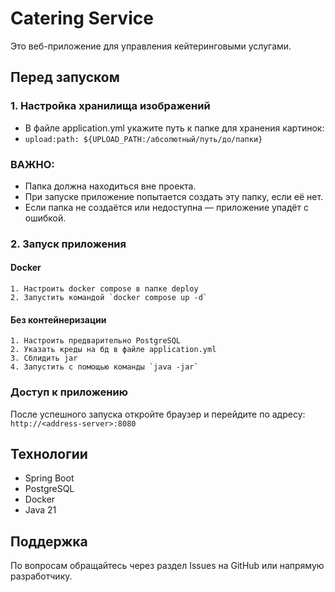 # Catering Service
Это веб-приложение для управления кейтеринговыми услугами.

## Перед запуском
### 1. Настройка хранилища изображений
- В файле application.yml укажите путь к папке для хранения картинок:
- `upload:path: ${UPLOAD_PATH:/абсолютный/путь/до/папки}`

### ВАЖНО:
- Папка должна находиться вне проекта.
- При запуске приложение попытается создать эту папку, если её нет.
- Если папка не создаётся или недоступна — приложение упадёт с ошибкой.

### 2. Запуск приложения
#### Docker
    1. Настроить docker compose в папке deploy
    2. Запустить командой `docker compose up -d`


#### Без контейнеризации
    1. Настроить предварительно PostgreSQL
    2. Указать креды на бд в файле application.yml
    3. Сблидить jar
    4. Запустить с помощью команды `java -jar`


### Доступ к приложению
После успешного запуска откройте браузер и перейдите по адресу:
`http://<address-server>:8080`

## Технологии
- Spring Boot
- PostgreSQL
- Docker
- Java 21

## Поддержка
По вопросам обращайтесь через раздел Issues на GitHub или напрямую разработчику.